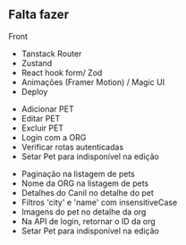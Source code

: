 ## Falta fazer

Front
  - Tanstack Router
  - Zustand
  - React hook form/ Zod
  - Animações (Framer Motion) / Magic UI
  - Deploy

<!-- TODO FRONT -->
- Adicionar PET
- Editar PET
- Excluir PET
- Login com a ORG
- Verificar rotas autenticadas
- Setar Pet para indisponível na edição

<!-- TODO BACK -->
- Paginação na listagem de pets
- Nome da ORG na listagem de pets
- Detalhes do Canil no detalhe do pet
- Filtros 'city' e 'name' com insensitiveCase
- Imagens do pet no detalhe da org
- Na API de login, retornar o ID da org
- Setar Pet para indisponível na edição
